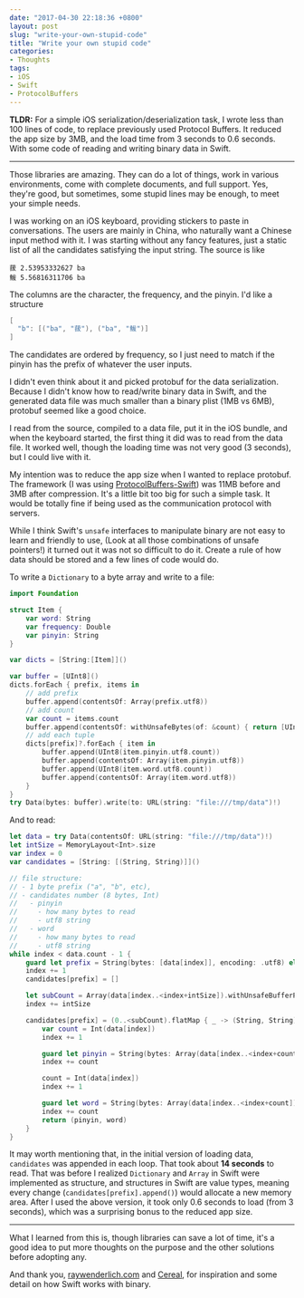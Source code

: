 ```yaml
---
date: "2017-04-30 22:18:36 +0800"
layout: post
slug: "write-your-own-stupid-code"
title: "Write your own stupid code"
categories:
- Thoughts
tags:
- iOS
- Swift
- ProtocolBuffers
---
```


**TLDR:** For a simple iOS serialization/deserialization task, I wrote less than 100 lines of code, to replace previously used Protocol Buffers. It reduced the app size by 3MB, and the load time from 3 seconds to 0.6 seconds. With some code of reading and writing binary data in Swift.

---

Those libraries are amazing. They can do a lot of things, work in various environments, come with complete documents, and full support. Yes, they're good, but sometimes, some stupid lines may be enough, to meet your simple needs.

I was working on an iOS keyboard, providing stickers to paste in conversations. The users are mainly in China, who naturally want a Chinese input method with it. I was starting without any fancy features, just a static list of all the candidates satisfying the input string. The source is like

```
菝 2.53953332627 ba
鲅 5.56816311706 ba
```

The columns are the character, the frequency, and the pinyin. I'd like a structure

```swift
[
  "b": [("ba", "菝"), ("ba", "鲅")]
]
```

The candidates are ordered by frequency, so I just need to match if the pinyin has the prefix of whatever the user inputs.

I didn't even think about it and picked protobuf for the data serialization. Because I didn't know how to read/write binary data in Swift, and the generated data file was much smaller than a binary plist (1MB vs 6MB), protobuf seemed like a good choice.

I read from the source, compiled to a data file, put it in the iOS bundle, and when the keyboard started, the first thing it did was to read from the data file. It worked well, though the loading time was not very good (3 seconds), but I could live with it.

My intention was to reduce the app size when I wanted to replace protobuf. The framework (I was using [ProtocolBuffers-Swift](https://github.com/alexeyxo/protobuf-swift)) was 11MB before and 3MB after compression. It's a little bit too big for such a simple task. It would be totally fine if being used as the communication protocol with servers.

While I think Swift's `unsafe` interfaces to manipulate binary are not easy to learn and friendly to use, (Look at all those combinations of unsafe pointers!) it turned out it was not so difficult to do it. Create a rule of how data should be stored and a few lines of code would do.

To write a `Dictionary` to a byte array and write to a file:

```swift
import Foundation

struct Item {
    var word: String
    var frequency: Double
    var pinyin: String
}

var dicts = [String:[Item]]()

var buffer = [UInt8]()
dicts.forEach { prefix, items in
    // add prefix
    buffer.append(contentsOf: Array(prefix.utf8))
    // add count
    var count = items.count
    buffer.append(contentsOf: withUnsafeBytes(of: &count) { return [UInt8]($0) })
    // add each tuple
    dicts[prefix]?.forEach { item in
        buffer.append(UInt8(item.pinyin.utf8.count))
        buffer.append(contentsOf: Array(item.pinyin.utf8))
        buffer.append(UInt8(item.word.utf8.count))
        buffer.append(contentsOf: Array(item.word.utf8))
    }
}
try Data(bytes: buffer).write(to: URL(string: "file:///tmp/data")!)
```

And to read:

```swift
let data = try Data(contentsOf: URL(string: "file:///tmp/data")!)
let intSize = MemoryLayout<Int>.size
var index = 0
var candidates = [String: [(String, String)]]()

// file structure:
// - 1 byte prefix ("a", "b", etc),
// - candidates number (8 bytes, Int)
//   - pinyin
//     - how many bytes to read
//     - utf8 string
//   - word
//     - how many bytes to read
//     - utf8 string
while index < data.count - 1 {
    guard let prefix = String(bytes: [data[index]], encoding: .utf8) else { return }
    index += 1
    candidates[prefix] = []

    let subCount = Array(data[index..<index+intSize]).withUnsafeBufferPointer { UnsafeRawPointer($0.baseAddress!).load(as: Int.self) }
    index += intSize

    candidates[prefix] = (0..<subCount).flatMap { _ -> (String, String)? in
        var count = Int(data[index])
        index += 1

        guard let pinyin = String(bytes: Array(data[index..<index+count]), encoding: .utf8) else { return nil }
        index += count

        count = Int(data[index])
        index += 1

        guard let word = String(bytes: Array(data[index..<index+count]), encoding: .utf8) else { return nil }
        index += count
        return (pinyin, word)
    }
}
```

It may worth mentioning that, in the initial version of loading data, `candidates` was appended in each loop. That took about **14 seconds** to read. That was before I realized `Dictionary` and `Array` in Swift were implemented as structure, and structures in Swift are value types, meaning every change (`candidates[prefix].append()`) would allocate a new memory area. After I used the above version, it took only 0.6 seconds to load (from 3 seconds), which was a surprising bonus to the reduced app size.

---

What I learned from this is, though libraries can save a lot of time, it's a good idea to put more thoughts on the purpose and the other solutions before adopting any.

And thank you, [raywenderlich.com](https://www.raywenderlich.com/148569/unsafe-swift) and [Cereal](https://github.com/Weebly/Cereal), for inspiration and some detail on how Swift works with binary.
